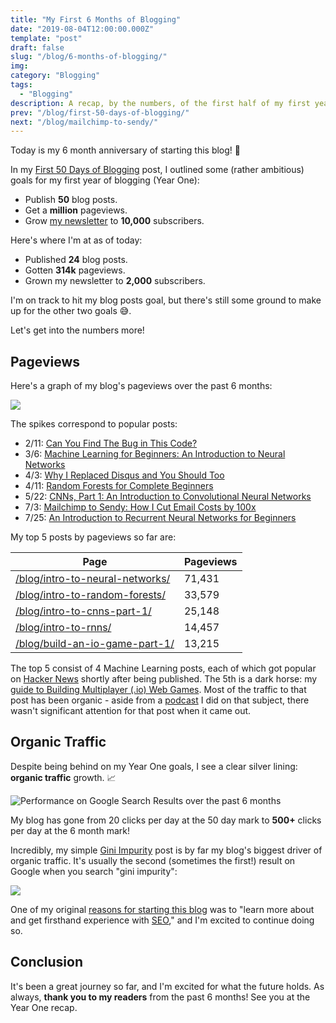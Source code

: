 ```yaml
---
title: "My First 6 Months of Blogging"
date: "2019-08-04T12:00:00.000Z"
template: "post"
draft: false
slug: "/blog/6-months-of-blogging/"
img:
category: "Blogging"
tags:
  - "Blogging"
description: A recap, by the numbers, of the first half of my first year of blogging.
prev: "/blog/first-50-days-of-blogging/"
next: "/blog/mailchimp-to-sendy/"
---
```


Today is my 6 month anniversary of starting this blog! 🎉

In my [First 50 Days of Blogging](/blog/first-50-days-of-blogging/) post, I outlined some (rather ambitious) goals for my first year of blogging (Year One):

- Publish **50** blog posts.
- Get a **million** pageviews.
- Grow [my newsletter](/subscribe/?src=6-months-blogging) to **10,000** subscribers.

Here's where I'm at as of today:

- Published **24** blog posts.
- Gotten **314k** pageviews.
- Grown my newsletter to **2,000** subscribers.

I'm on track to hit my blog posts goal, but there's still some ground to make up for the other two goals 😅.

Let's get into the numbers more!

## Pageviews

Here's a graph of my blog's pageviews over the past 6 months:

![](./media-link/6-months-post/pageviews.png)

The spikes correspond to popular posts:

- 2/11: [Can You Find The Bug in This Code?](/blog/a-javascript-bug-i-had-once/)
- 3/6: [Machine Learning for Beginners: An Introduction to Neural Networks](/blog/intro-to-neural-networks/)
- 4/3: [Why I Replaced Disqus and You Should Too](/blog/replacing-disqus/)
- 4/11: [Random Forests for Complete Beginners](/blog/intro-to-random-forests/)
- 5/22: [CNNs, Part 1: An Introduction to Convolutional Neural Networks](/blog/intro-to-cnns-part-1/)
- 7/3: [Mailchimp to Sendy: How I Cut Email Costs by 100x](/blog/mailchimp-to-sendy/)
- 7/25: [An Introduction to Recurrent Neural Networks for Beginners](/blog/intro-to-rnns/)

My top 5 posts by pageviews so far are:

| Page | Pageviews |
| ---- | --------- |
| <a class="no-underline" href="/blog/intro-to-neural-networks/">/blog/intro-to-neural-networks/</a> | 71,431 |
| <a class="no-underline" href="/blog/intro-to-random-forests/">/blog/intro-to-random-forests/</a> | 33,579 |
| <a class="no-underline" href="/blog/intro-to-cnns-part-1/">/blog/intro-to-cnns-part-1/</a> | 25,148 |
| <a class="no-underline" href="/blog/intro-to-rnns/">/blog/intro-to-rnns/</a> | 14,457 |
| <a class="no-underline" href="/blog/build-an-io-game-part-1/">/blog/build-an-io-game-part-1/</a> | 13,215 |

The top 5 consist of 4 Machine Learning posts, each of which got popular on [Hacker News](https://news.ycombinator.com/) shortly after being published. The 5th is a dark horse: my [guide to Building Multiplayer (.io) Web Games](/blog/build-an-io-game-part-1/). Most of the traffic to that post has been organic - aside from a [podcast](/blog/creating-and-selling-io-games/) I did on that subject, there wasn't significant attention for that post when it came out.

## Organic Traffic

Despite being behind on my Year One goals, I see a clear silver lining: **organic traffic** growth. 📈

![Performance on Google Search Results over the past 6 months](./media-link/6-months-post/organic.png)

My blog has gone from 20 clicks per day at the 50 day mark to **500+** clicks per day at the 6 month mark!

Incredibly, my simple [Gini Impurity](/blog/gini-impurity/) post is by far my blog's biggest driver of organic traffic. It's usually the second (sometimes the first!) result on Google when you search "gini impurity":

![](./media-link/6-months-post/gini-impurity.png)

One of my original [reasons for starting this blog](/blog/first-50-days-of-blogging/#why) was to "learn more about and get firsthand experience with [SEO](https://en.wikipedia.org/wiki/Search_engine_optimization)," and I'm excited to continue doing so.

## Conclusion

It's been a great journey so far, and I'm excited for what the future holds. As always, **thank you to my readers** from the past 6 months! See you at the Year One recap.

